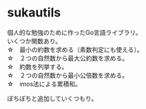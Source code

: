 # sukautils
個人的な勉強のために作ったGo言語ライブラリ。  
いくつか関数あり。  
  ☆　最小の約数を求める（素数判定にも使える）。  
  ☆　２つの自然数から最大公約数を求める。  
  ☆　約数を列挙する。  
  ☆　２つの自然数から最小公倍数を求める。  
  ☆　imos法による累積和。  
  
ぼちぼちと追加していくつもり。  
